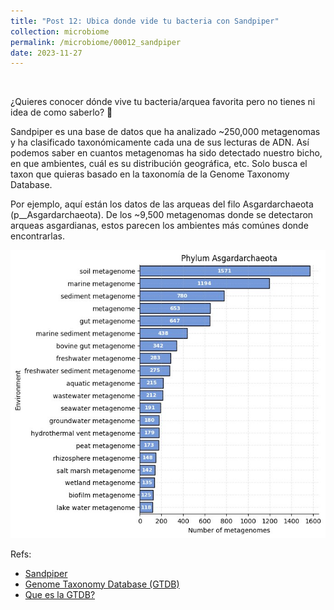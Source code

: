 ```yaml
---
title: "Post 12: Ubica donde vide tu bacteria con Sandpiper"
collection: microbiome
permalink: /microbiome/00012_sandpiper
date: 2023-11-27
---
```


&nbsp;

¿Quieres conocer dónde vive tu bacteria/arquea favorita pero no tienes ni idea de como saberlo? 🧐

Sandpiper es una base de datos que ha analizado ~250,000 metagenomas y ha clasificado taxonómicamente cada una de sus lecturas de ADN. Así podemos saber en cuantos metagenomas ha sido detectado nuestro bicho, en que ambientes, cuál es su distribución geográfica, etc. Solo busca el taxon que quieras basado en la taxonomía de la Genome Taxonomy Database.

Por ejemplo, aquí están los datos de las arqueas del filo Asgardarchaeota (p__Asgardarchaeota). De los ~9,500 metagenomas donde se detectaron arqueas asgardianas, estos parecen los ambientes más comúnes donde encontrarlas.

![euk](/images/microbiome/00012_sand.jpg)

Refs:
* [Sandpiper](https://sandpiper.qut.edu.au/)
* [Genome Taxonomy Database (GTDB)](https://gtdb.ecogenomic.org/tree)
* [Que es la GTDB?](https://youtu.be/TyLF03w8lRE?si=eDHiiMs3XKXH26qF&t=3156)



